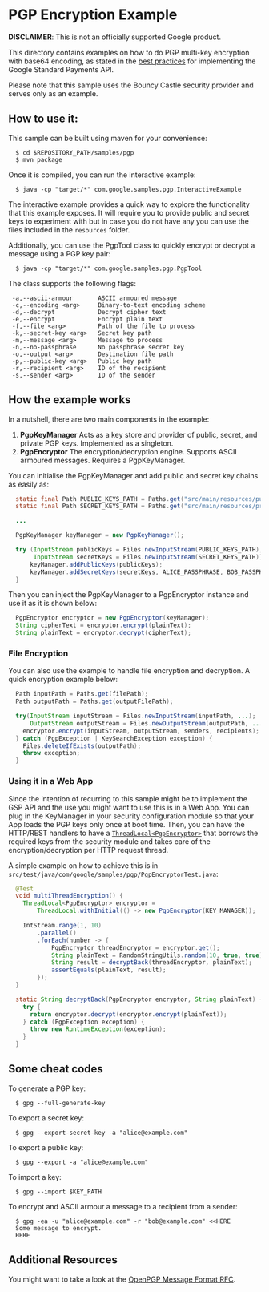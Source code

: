 # PGP Encryption Example

**DISCLAIMER**: This is not an officially supported Google product.

This directory contains examples on how to do PGP multi-key encryption with
base64 encoding, as stated in the
[best practices](https://developers.google.com/standard-payments/reference/best-practices)
for implementing the Google Standard Payments API.

Please note that this sample uses the Bouncy Castle security provider and serves
only as an example.

## How to use it:

This sample can be built using maven for your convenience:

```shell
  $ cd $REPOSITORY_PATH/samples/pgp
  $ mvn package
```

Once it is compiled, you can run the interactive example:

```shell
  $ java -cp "target/*" com.google.samples.pgp.InteractiveExample
```

The interactive example provides a quick way to explore the functionality that
this example exposes. It will require you to provide public and secret keys to
experiment with but in case you do not have any you can use the files included
in the `resources` folder.

Additionally, you can use the PgpTool class to quickly encrypt or decrypt a
message using a PGP key pair:

```shell
  $ java -cp "target/*" com.google.samples.pgp.PgpTool
```

The class supports the following flags:

```shell
 -a,--ascii-armour       ASCII armoured message
 -c,--encoding <arg>     Binary-to-text encoding scheme
 -d,--decrypt            Decrypt cipher text
 -e,--encrypt            Encrypt plain text
 -f,--file <arg>         Path of the file to process
 -k,--secret-key <arg>   Secret key path
 -m,--message <arg>      Message to process
 -n,--no-passphrase      No passphrase secret key
 -o,--output <arg>       Destination file path
 -p,--public-key <arg>   Public key path
 -r,--recipient <arg>    ID of the recipient
 -s,--sender <arg>       ID of the sender
```

## How the example works

In a nutshell, there are two main components in the example:

1.  **PgpKeyManager** Acts as a key store and provider of public, secret, and
    private PGP keys. Implemented as a singleton.
2.  **PgpEncryptor** The encryption/decryption engine. Supports ASCII armoured
    messages. Requires a PgpKeyManager.

You can initialise the PgpKeyManager and add public and secret key chains as
easily as:

```java
  static final Path PUBLIC_KEYS_PATH = Paths.get("src/main/resources/public.asc");
  static final Path SECRET_KEYS_PATH = Paths.get("src/main/resources/private.asc");

  ...

  PgpKeyManager keyManager = new PgpKeyManager();

  try (InputStream publicKeys = Files.newInputStream(PUBLIC_KEYS_PATH);
       InputStream secretKeys = Files.newInputStream(SECRET_KEYS_PATH)) {
      keyManager.addPublicKeys(publicKeys);
      keyManager.addSecretKeys(secretKeys, ALICE_PASSPHRASE, BOB_PASSPHRASE);
  }
```

Then you can inject the PgpKeyManager to a PgpEncryptor instance and use it as
it is shown below:

```java
  PgpEncryptor encryptor = new PgpEncryptor(keyManager);
  String cipherText = encryptor.encrypt(plainText);
  String plainText = encryptor.decrypt(cipherText);
```

### File Encryption

You can also use the example to handle file encryption and decryption. A quick
encryption example below:

```java
  Path inputPath = Paths.get(filePath);
  Path outputPath = Paths.get(outputFilePath);

  try(InputStream inputStream = Files.newInputStream(inputPath, ...);
      OutputStream outputStream = Files.newOutputStream(outputPath, ...)) {
    encryptor.encrypt(inputStream, outputStream, senders, recipients);
  } catch (PgpException | KeySearchException exception) {
    Files.deleteIfExists(outputPath);
    throw exception;
  }
```

### Using it in a Web App

Since the intention of recurring to this sample might be to implement the GSP
API and the use you might want to use this is in a Web App. You can plug in the
KeyManager in your security configuration module so that your App loads the PGP
keys only once at boot time. Then, you can have the HTTP/REST handlers to have a
[`ThreadLocal<PgpEncryptor>`](https://docs.oracle.com/javase/8/docs/api/java/lang/ThreadLocal.html)
that borrows the required keys from the security module and takes care of the
encryption/decryption per HTTP request thread.

A simple example on how to achieve this is in
`src/test/java/com/google/samples/pgp/PgpEncryptorTest.java`:

```java
  @Test
  void multiThreadEncryption() {
    ThreadLocal<PgpEncryptor> encryptor =
        ThreadLocal.withInitial(() -> new PgpEncryptor(KEY_MANAGER));

    IntStream.range(1, 10)
        .parallel()
        .forEach(number -> {
            PgpEncryptor threadEncryptor = encryptor.get();
            String plainText = RandomStringUtils.random(10, true, true);
            String result = decryptBack(threadEncryptor, plainText);
            assertEquals(plainText, result);
        });
  }

  static String decryptBack(PgpEncryptor encryptor, String plainText) {
    try {
      return encryptor.decrypt(encryptor.encrypt(plainText));
    } catch (PgpException exception) {
      throw new RuntimeException(exception);
    }
  }
```

## Some cheat codes

To generate a PGP key:

```shell
  $ gpg --full-generate-key
```

To export a secret key:

```shell
  $ gpg --export-secret-key -a "alice@example.com"
```

To export a public key:

```shell
  $ gpg --export -a "alice@example.com"
```

To import a key:

```shell
  $ gpg --import $KEY_PATH
```

To encrypt and ASCII armour a message to a recipient from a sender:

```shell
  $ gpg -ea -u "alice@example.com" -r "bob@example.com" <<HERE
  Some message to encrypt.
  HERE
```

## Additional Resources

You might want to take a look at the
[OpenPGP Message Format RFC](https://tools.ietf.org/html/rfc4880).
